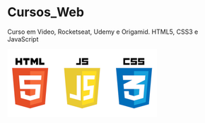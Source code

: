 # Cursos_Web
Curso em Video, Rocketseat, Udemy e Origamid. HTML5, CSS3 e JavaScript

![front-end](/z_img/front-end-400.png)
